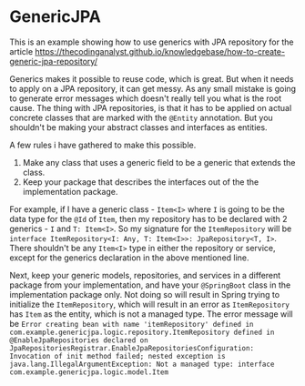 # GenericJPA

This is an example showing how to use generics with JPA repository for the article https://thecodinganalyst.github.io/knowledgebase/how-to-create-generic-jpa-repository/

Generics makes it possible to reuse code, which is great. But when it needs to apply on a JPA repository, it can get messy. As any small mistake is going to generate error messages which doesn't really tell you what is the root cause. The thing with JPA repositories, is that it has to be applied on actual concrete classes that are marked with the `@Entity` annotation. But you shouldn't be making your abstract classes and interfaces as entities. 

A few rules i have gathered to make this possible.

1. Make any class that uses a generic field to be a generic that extends the class.
2. Keep your package that describes the interfaces out of the the implementation package.


For example, if I have a generic class - `Item<I>` where `I` is going to be the data type for the `@Id` of `Item`, then my repository has to be declared with 2 generics - `I` and `T: Item<I>`. So my signature for the `ItemRepository` will be `interface ItemRepository<I: Any, T: Item<I>>: JpaRepository<T, I>`. There shouldn't be any `Item<I>` type in either the repository or service, except for the generics declaration in the above mentioned line. 

Next, keep your generic models, repositories, and services in a different package from your implementation, and have your `@SpringBoot` class in the implementation package only. Not doing so will result in Spring trying to initialize the `ItemRepository`, which will result in an error as `ItemRepository` has `Item` as the entity, which is not a managed type. The error message will be `Error creating bean with name 'itemRepository' defined in com.example.genericjpa.logic.repository.ItemRepository defined in @EnableJpaRepositories declared on JpaRepositoriesRegistrar.EnableJpaRepositoriesConfiguration: Invocation of init method failed; nested exception is java.lang.IllegalArgumentException: Not a managed type: interface com.example.genericjpa.logic.model.Item`
